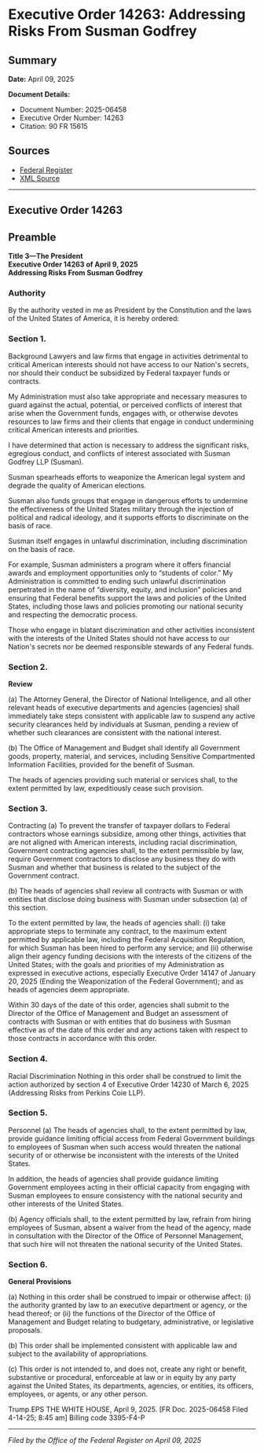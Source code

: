 # Executive Order 14263: Addressing Risks From Susman Godfrey

## Summary

**Date:** April 09, 2025

**Document Details:**
- Document Number: 2025-06458
- Executive Order Number: 14263
- Citation: 90 FR 15615

## Sources
- [Federal Register](https://www.federalregister.gov/documents/2025/04/15/2025-06458/addressing-risks-from-susman-godfrey)
- [XML Source](https://www.federalregister.gov/documents/full_text/xml/2025/04/15/2025-06458.xml)

---

## Executive Order 14263

## Preamble

**Title 3—The President**  
**Executive Order 14263 of April 9, 2025**  
**Addressing Risks From Susman Godfrey**

### Authority

By the authority vested in me as President by the Constitution and the laws of the United States of America, it is hereby ordered:
### Section 1.

Background Lawyers and law firms that engage in activities detrimental to critical American interests should not have access to our Nation's secrets, nor should their conduct be subsidized by Federal taxpayer funds or contracts.

My Administration must also take appropriate and necessary measures to guard against the actual, potential, or perceived conflicts of interest that arise when the Government funds, engages with, or otherwise devotes resources to law firms and their clients that engage in conduct undermining critical American interests and priorities.

I have determined that action is necessary to address the significant risks, egregious conduct, and conflicts of interest associated with Susman Godfrey LLP (Susman).

Susman spearheads efforts to weaponize the American legal system and degrade the quality of American elections.

Susman also funds groups that engage in dangerous efforts to undermine the effectiveness of the United States military through the injection of political and radical ideology, and it supports efforts to discriminate on the basis of race.

Susman itself engages in unlawful discrimination, including discrimination on the basis of race.

For example, Susman administers a program where it offers financial awards and employment opportunities only to “students of color.” My Administration is committed to ending such unlawful discrimination perpetrated in the name of “diversity, equity, and inclusion” policies and ensuring that Federal benefits support the laws and policies of the United States, including those laws and policies promoting our national security and respecting the democratic process.

Those who engage in blatant discrimination and other activities inconsistent with the interests of the United States should not have access to our Nation's secrets nor be deemed responsible stewards of any Federal funds.
### Section 2.

**Review**

(a) The Attorney General, the Director of National Intelligence, and all other relevant heads of executive departments and agencies (agencies) shall immediately take steps consistent with applicable law to suspend any active security clearances held by individuals at Susman, pending a review of whether such clearances are consistent with the national interest. 

(b) The Office of Management and Budget shall identify all Government goods, property, material, and services, including Sensitive Compartmented Information Facilities, provided for the benefit of Susman.

The heads of agencies providing such material or services shall, to the extent permitted by law, expeditiously cease such provision. 
### Section 3.

Contracting (a) To prevent the transfer of taxpayer dollars to Federal contractors whose earnings subsidize, among other things, activities that are not aligned with American interests, including racial discrimination, Government contracting agencies shall, to the extent permissible by law, require Government contractors to disclose any business they do with Susman and whether that business is related to the subject of the Government contract. 

(b) The heads of agencies shall review all contracts with Susman or with entities that disclose doing business with Susman under subsection (a) of this section.

To the extent permitted by law, the heads of agencies shall:
    (i) take appropriate steps to terminate any contract, to the maximum extent permitted by applicable law, including the Federal Acquisition Regulation, for which Susman has been hired to perform any service; and
    (ii) otherwise align their agency funding decisions with the interests of the citizens of the United States; with the goals and priorities of my Administration as expressed in executive actions, especially Executive Order 14147 of January 20, 2025 (Ending the Weaponization of the Federal Government); and as heads of agencies deem appropriate.

Within 30 days of the date of this order, agencies shall submit to the Director of the Office of Management and Budget an assessment of contracts with Susman or with entities that do business with Susman effective as of the date of this order and any actions taken with respect to those contracts in accordance with this order. 
### Section 4.

Racial Discrimination Nothing in this order shall be construed to limit the action authorized by section 4 of Executive Order 14230 of March 6, 2025 (Addressing Risks from Perkins Coie LLP). 
### Section 5.

Personnel (a) The heads of agencies shall, to the extent permitted by law, provide guidance limiting official access from Federal Government buildings to employees of Susman when such access would threaten the national security of or otherwise be inconsistent with the interests of the United States.

In addition, the heads of agencies shall provide guidance limiting Government employees acting in their official capacity from engaging with Susman employees to ensure consistency with the national security and other interests of the United States.

(b) Agency officials shall, to the extent permitted by law, refrain from hiring employees of Susman, absent a waiver from the head of the agency, made in consultation with the Director of the Office of Personnel Management, that such hire will not threaten the national security of the United States. 
### Section 6.

**General Provisions**

(a) Nothing in this order shall be construed to impair or otherwise affect:
    (i) the authority granted by law to an executive department or agency, or the head thereof; or
    (ii) the functions of the Director of the Office of Management and Budget relating to budgetary, administrative, or legislative proposals.

(b) This order shall be implemented consistent with applicable law and subject to the availability of appropriations.

(c) This order is not intended to, and does not, create any right or benefit, substantive or procedural, enforceable at law or in equity by any party against the United States, its departments, agencies, or entities, its officers, employees, or agents, or any other person.

Trump.EPS
THE WHITE HOUSE,
April 9, 2025.
[FR Doc. 2025-06458 
Filed 4-14-25; 8:45 am] 
Billing code 3395-F4-P

---

*Filed by the Office of the Federal Register on April 09, 2025*
